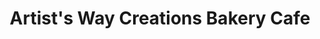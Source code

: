 ---
title: "Artist's Way Creations Bakery Cafe"
url: /danbury/artists-way-creations-bakery-cafe/
shop: Bäckerei
---